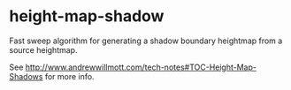height-map-shadow
=================

Fast sweep algorithm for generating a shadow boundary heightmap from a source heightmap.

See http://www.andrewwillmott.com/tech-notes#TOC-Height-Map-Shadows for more info.
